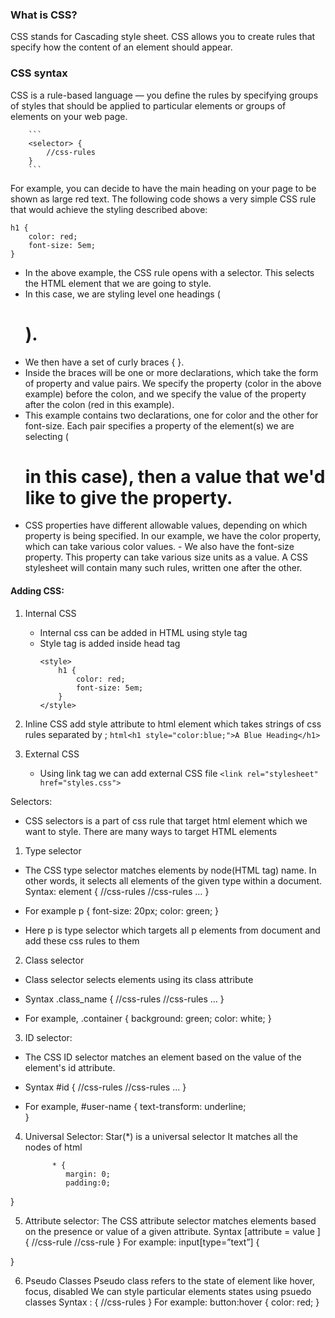 ### What is CSS? 
 CSS stands for Cascading style sheet. CSS allows you to create rules that specify how the content of an element should appear. 

### CSS syntax

CSS is a rule-based language — you define the rules by specifying groups of styles that should be applied to particular elements or groups of elements on your web page.
			
		```
		<selector> {
			//css-rules
		}
		```

For example, you can decide to have the main heading on your page to be shown as large red text. The following code shows a very simple CSS rule that would achieve the styling described above:
```
h1 {
    color: red;
    font-size: 5em;
}
```

- In the above example, the CSS rule opens with a selector. This selects the HTML element that we are going to style. 
- In this case, we are styling level one headings (<h1>).
- We then have a set of curly braces { }.
- Inside the braces will be one or more declarations, which take the form of property and value pairs. We specify the property (color in the above example) before the colon, and we specify the value of the property after the colon (red in this example).
- This example contains two declarations, one for color and the other for font-size. Each pair specifies a property of the element(s) we are selecting (<h1> in this case), then a value that we'd like to give the property.
- CSS properties have different allowable values, depending on which property is being specified. In our example, we have the color property, which can take various color values. - We also have the font-size property. This property can take various size units as a value.
A CSS stylesheet will contain many such rules, written one after the other.


#### Adding CSS:
1. Internal CSS
	-  Internal css can be added in HTML using style tag
	- Style tag is added inside head tag
		```
		<style> 
			h1 {
				color: red;
				font-size: 5em;
			}
		</style>
		```

2. Inline CSS
add style attribute to html element which takes strings of css rules separated by ;
		```html<h1 style="color:blue;">A Blue Heading</h1>```

3. External CSS
	- Using link tag we can add external CSS file
	     ```<link rel="stylesheet" href="styles.css">```



Selectors:

- CSS selectors is a part of css rule that target html element which we want to style.
There are many ways to target HTML elements

1. Type selector
- The CSS type selector matches elements by node(HTML tag) name. In other words, it selects all elements of the given type within a document.
Syntax:
element { 
//css-rules
//css-rules
	…
}
- For example
p {
	font-size: 20px;
	color: green;
}

- Here p is type selector which targets all p elements from document and add these css rules to them

2. Class selector
- Class selector selects elements using its class attribute
- Syntax
.class_name { 
//css-rules
//css-rules
	…
  }



- For example, 
	.container {
		background: green;
		color: white;
  	  }	

3. ID selector:
- The CSS ID selector matches an element based on the value of the element's id attribute.
- Syntax
#id { 
//css-rules
//css-rules
	…
 }

- For example, 
	#user-name {
text-transform: underline;		
  	 }

4. Universal Selector:
Star(*) is a universal selector
It matches all the nodes of html

			 * {
				margin: 0;
   				padding:0;
  }	

5. Attribute selector: 
The CSS attribute selector matches elements based on the presence or value of a given attribute.
Syntax 
<selector>[attribute = value ] {
	//css-rule
	//css-rule
}
For example: 
input[type=”text”] {
	
}

6. Pseudo Classes
Pseudo class refers to the state of element like hover, focus, disabled
We can style particular elements states using psuedo classes
Syntax
<selector>:<state> {
//css-rules
}
For example:
button:hover {
	color: red;
} 
	 
